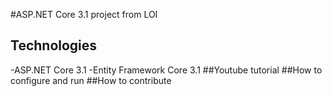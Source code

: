 #ASP.NET Core 3.1 project from LOI
## Technologies
-ASP.NET Core 3.1
-Entity Framework Core 3.1
##Youtube tutorial
##How to configure and run
##How to contribute
